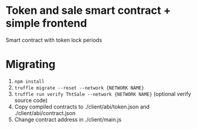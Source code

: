 # Token and sale smart contract + simple frontend
Smart contract with token lock periods
# Migrating
1. `npm install`
2. `truffle migrate --reset --network {NETWORK NAME}`
3. `truffle run verify ThtSale --network {NETWORK NAME}` (optional verify source code)
4. Copy compiled contracts to ./client/abi/token.json and ./client/abi/contract.json
5. Change contract address in ./client/main.js